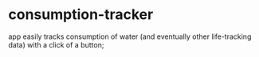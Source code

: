 consumption-tracker
===================

app easily tracks consumption of water (and eventually other life-tracking data) with a click of a button;
